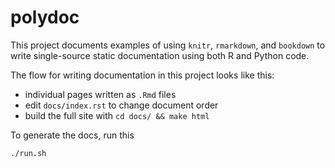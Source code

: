 # polydoc

This project documents examples of using `knitr`, `rmarkdown`, and `bookdown` to write single-source static documentation using both R and Python code.

The flow for writing documentation in this project looks like this:

* individual pages written as `.Rmd` files
* edit `docs/index.rst` to change document order
* build the full site with `cd docs/ && make html`

To generate the docs, run this

```
./run.sh
```
